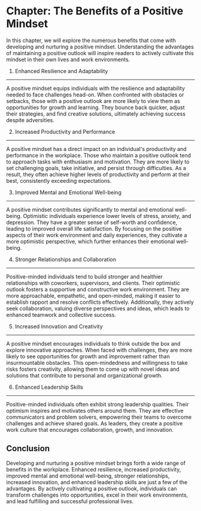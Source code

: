 Chapter: The Benefits of a Positive Mindset
===========================================

In this chapter, we will explore the numerous benefits that come with developing and nurturing a positive mindset. Understanding the advantages of maintaining a positive outlook will inspire readers to actively cultivate this mindset in their own lives and work environments.

1. Enhanced Resilience and Adaptability
---------------------------------------

A positive mindset equips individuals with the resilience and adaptability needed to face challenges head-on. When confronted with obstacles or setbacks, those with a positive outlook are more likely to view them as opportunities for growth and learning. They bounce back quicker, adjust their strategies, and find creative solutions, ultimately achieving success despite adversities.

2. Increased Productivity and Performance
-----------------------------------------

A positive mindset has a direct impact on an individual's productivity and performance in the workplace. Those who maintain a positive outlook tend to approach tasks with enthusiasm and motivation. They are more likely to set challenging goals, take initiative, and persist through difficulties. As a result, they often achieve higher levels of productivity and perform at their best, consistently exceeding expectations.

3. Improved Mental and Emotional Well-being
-------------------------------------------

A positive mindset contributes significantly to mental and emotional well-being. Optimistic individuals experience lower levels of stress, anxiety, and depression. They have a greater sense of self-worth and confidence, leading to improved overall life satisfaction. By focusing on the positive aspects of their work environment and daily experiences, they cultivate a more optimistic perspective, which further enhances their emotional well-being.

4. Stronger Relationships and Collaboration
-------------------------------------------

Positive-minded individuals tend to build stronger and healthier relationships with coworkers, supervisors, and clients. Their optimistic outlook fosters a supportive and constructive work environment. They are more approachable, empathetic, and open-minded, making it easier to establish rapport and resolve conflicts effectively. Additionally, they actively seek collaboration, valuing diverse perspectives and ideas, which leads to enhanced teamwork and collective success.

5. Increased Innovation and Creativity
--------------------------------------

A positive mindset encourages individuals to think outside the box and explore innovative approaches. When faced with challenges, they are more likely to see opportunities for growth and improvement rather than insurmountable obstacles. This open-mindedness and willingness to take risks fosters creativity, allowing them to come up with novel ideas and solutions that contribute to personal and organizational growth.

6. Enhanced Leadership Skills
-----------------------------

Positive-minded individuals often exhibit strong leadership qualities. Their optimism inspires and motivates others around them. They are effective communicators and problem solvers, empowering their teams to overcome challenges and achieve shared goals. As leaders, they create a positive work culture that encourages collaboration, growth, and innovation.

Conclusion
----------

Developing and nurturing a positive mindset brings forth a wide range of benefits in the workplace. Enhanced resilience, increased productivity, improved mental and emotional well-being, stronger relationships, increased innovation, and enhanced leadership skills are just a few of the advantages. By actively cultivating a positive outlook, individuals can transform challenges into opportunities, excel in their work environments, and lead fulfilling and successful professional lives.

